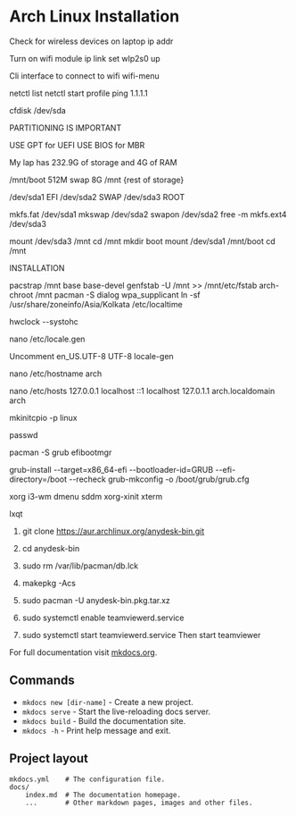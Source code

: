 # Arch Linux Installation

Check for wireless devices on laptop 
ip addr

Turn on wifi module
ip link set wlp2s0 up

Cli interface to connect to wifi
wifi-menu

netctl list
netctl start profile
ping 1.1.1.1

cfdisk /dev/sda

PARTITIONING IS IMPORTANT

USE GPT for UEFI
USE BIOS for MBR

My lap has 232.9G of storage and 4G of RAM

/mnt/boot 512M
swap 8G
/mnt {rest of storage}


/dev/sda1 EFI 
/dev/sda2 SWAP
/dev/sda3 ROOT

mkfs.fat /dev/sda1
mkswap /dev/sda2
swapon /dev/sda2
free -m
mkfs.ext4 /dev/sda3


mount /dev/sda3 /mnt
cd /mnt
mkdir boot
mount /dev/sda1 /mnt/boot
cd /mnt

INSTALLATION

pacstrap /mnt base base-devel
genfstab -U /mnt >> /mnt/etc/fstab
arch-chroot /mnt
pacman -S dialog wpa_supplicant
ln -sf /usr/share/zoneinfo/Asia/Kolkata /etc/localtime

hwclock --systohc

nano /etc/locale.gen

Uncomment en_US.UTF-8 UTF-8
locale-gen

nano /etc/hostname
arch

nano /etc/hosts
127.0.0.1	localhost
::1		localhost
127.0.1.1	arch.localdomain arch

mkinitcpio -p linux

passwd

pacman -S grub efibootmgr

grub-install --target=x86_64-efi --bootloader-id=GRUB --efi-directory=/boot --recheck
grub-mkconfig -o /boot/grub/grub.cfg


xorg i3-wm dmenu sddm xorg-xinit xterm

lxqt






1) git clone https://aur.archlinux.org/anydesk-bin.git
2) cd anydesk-bin
3) sudo rm /var/lib/pacman/db.lck
4) makepkg -Acs
5) sudo pacman -U anydesk-bin.pkg.tar.xz

1) sudo systemctl enable teamviewerd.service
2) sudo systemctl start teamviewerd.service
Then start teamviewer


For full documentation visit [mkdocs.org](https://www.mkdocs.org).

## Commands

* `mkdocs new [dir-name]` - Create a new project.
* `mkdocs serve` - Start the live-reloading docs server.
* `mkdocs build` - Build the documentation site.
* `mkdocs -h` - Print help message and exit.

## Project layout

    mkdocs.yml    # The configuration file.
    docs/
        index.md  # The documentation homepage.
        ...       # Other markdown pages, images and other files.
